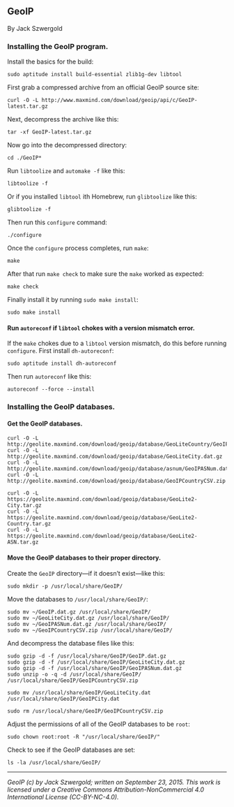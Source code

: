 ## GeoIP

By Jack Szwergold

### Installing the GeoIP program.

Install the basics for the build:

    sudo aptitude install build-essential zlib1g-dev libtool

First grab a compressed archive from an official GeoIP source site:

	curl -O -L http://www.maxmind.com/download/geoip/api/c/GeoIP-latest.tar.gz

Next, decompress the archive like this:

	tar -xf GeoIP-latest.tar.gz

Now go into the decompressed directory:

	cd ./GeoIP*

Run `libtoolize` and `automake -f` like this:

	libtoolize -f

Or if you installed `libtool` ith Homebrew, run `glibtoolize` like this:

	glibtoolize -f

Then run this `configure` command:

	./configure

Once the `configure` process completes, run `make`:

	make

After that run `make check` to make sure the `make` worked as expected:

	make check

Finally install it by running `sudo make install`:

	sudo make install

#### Run `autoreconf` if `libtool` chokes with a version mismatch error.

If the `make` chokes due to a `libtool` version mismatch, do this before running `configure`. First install `dh-autoreconf`:

	sudo aptitude install dh-autoreconf

Then run `autoreconf` like this:

	autoreconf --force --install
	
### Installing the GeoIP databases.

#### Get the GeoIP databases.

    curl -O -L http://geolite.maxmind.com/download/geoip/database/GeoLiteCountry/GeoIP.dat.gz
    curl -O -L http://geolite.maxmind.com/download/geoip/database/GeoLiteCity.dat.gz
    curl -O -L http://geolite.maxmind.com/download/geoip/database/asnum/GeoIPASNum.dat.gz
    curl -O -L http://geolite.maxmind.com/download/geoip/database/GeoIPCountryCSV.zip

	curl -O -L https://geolite.maxmind.com/download/geoip/database/GeoLite2-City.tar.gz
	curl -O -L https://geolite.maxmind.com/download/geoip/database/GeoLite2-Country.tar.gz
	curl -O -L https://geolite.maxmind.com/download/geoip/database/GeoLite2-ASN.tar.gz

#### Move the GeoIP databases to their proper directory.

Create the `GeoIP` directory—if it doesn’t exist—like this:

    sudo mkdir -p /usr/local/share/GeoIP/

Move the databases to `/usr/local/share/GeoIP/`:

    sudo mv ~/GeoIP.dat.gz /usr/local/share/GeoIP/
    sudo mv ~/GeoLiteCity.dat.gz /usr/local/share/GeoIP/
    sudo mv ~/GeoIPASNum.dat.gz /usr/local/share/GeoIP/
    sudo mv ~/GeoIPCountryCSV.zip /usr/local/share/GeoIP/

And decompress the database files like this:

    sudo gzip -d -f /usr/local/share/GeoIP/GeoIP.dat.gz
    sudo gzip -d -f /usr/local/share/GeoIP/GeoLiteCity.dat.gz
    sudo gzip -d -f /usr/local/share/GeoIP/GeoIPASNum.dat.gz
    sudo unzip -o -q -d /usr/local/share/GeoIP/ /usr/local/share/GeoIP/GeoIPCountryCSV.zip

    sudo mv /usr/local/share/GeoIP/GeoLiteCity.dat /usr/local/share/GeoIP/GeoIPCity.dat

    sudo rm /usr/local/share/GeoIP/GeoIPCountryCSV.zip

Adjust the permissions of all of the GeoIP databases to be `root`:

    sudo chown root:root -R "/usr/local/share/GeoIP/"

Check to see if the GeoIP databases are set:

    ls -la /usr/local/share/GeoIP/

***

*GeoIP (c) by Jack Szwergold; written on September 23, 2015. This work is licensed under a Creative Commons Attribution-NonCommercial 4.0 International License (CC-BY-NC-4.0).*
